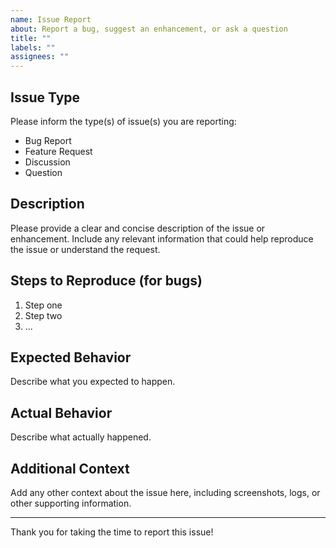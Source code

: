 ```yaml
---
name: Issue Report
about: Report a bug, suggest an enhancement, or ask a question
title: ""
labels: ""
assignees: ""
---
```


## Issue Type

Please inform the type(s) of issue(s) you are reporting:

- Bug Report
- Feature Request
- Discussion
- Question

## Description

Please provide a clear and concise description of the issue or enhancement. Include any relevant information that could help reproduce the issue or understand the request.

## Steps to Reproduce (for bugs)

1. Step one
2. Step two
3. ...

## Expected Behavior

Describe what you expected to happen.

## Actual Behavior

Describe what actually happened.

## Additional Context

Add any other context about the issue here, including screenshots, logs, or other supporting information.

---

Thank you for taking the time to report this issue!
